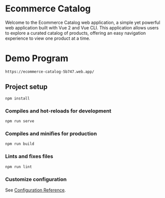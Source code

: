# Ecommerce Catalog
Welcome to the Ecommerce Catalog web application, a simple yet powerful web application built with Vue 2 and Vue CLI. This application allows users to explore a curated catalog of products, offering an easy navigation experience to view one product at a time.

# Demo Program
```
https://ecommerce-catalog-5b747.web.app/
```

## Project setup
```
npm install
```

### Compiles and hot-reloads for development
```
npm run serve
```

### Compiles and minifies for production
```
npm run build
```

### Lints and fixes files
```
npm run lint
```

### Customize configuration
See [Configuration Reference](https://cli.vuejs.org/config/).
